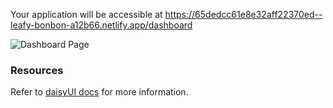 
Your application will be accessible at https://65dedcc61e8e32aff22370ed--leafy-bonbon-a12b66.netlify.app/dashboard

![Dashboard Page](public/Screenshot(95).png "Dashboard Page")


### Resources

Refer to [daisyUI docs](https://daisyui.com/docs/install/) for more information.
